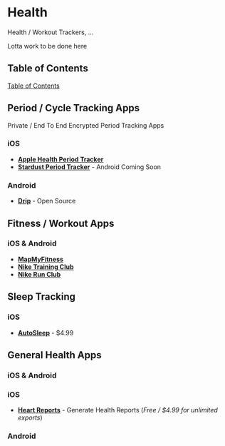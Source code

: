 # Health

Health / Workout Trackers, ...

Lotta work to be done here

## Table of Contents

<u>Table of Contents</u>

## Period / Cycle Tracking Apps

Private / End To End Encrypted Period Tracking Apps

### iOS

- [**Apple Health Period Tracker**](https://support.apple.com/en-us/HT210407)
- [**Stardust Period Tracker**](https://thestardustapp.com) - Android Coming Soon

### Android

- [**Drip**](https://bloodyhealth.gitlab.io) - Open Source

## Fitness / Workout Apps

### iOS & Android

- [**MapMyFitness**](https://myfitnesspal.com)
- [**Nike Training Club**](https://nike.com/ntc-app)
- [**Nike Run Club**](https://nike.com/nrc-app)

## Sleep Tracking

### iOS

- [**AutoSleep**](https://apps.apple.com/us/app/autosleep-tracker-per-watch/id1164801111) - $4.99

## General Health Apps

### iOS & Android

### iOS

- [**Heart Reports**](https://apps.apple.com/us/app/heart-reports/id1448243870) - Generate Health Reports (*Free / $4.99 for unlimited exports*)

### Android

